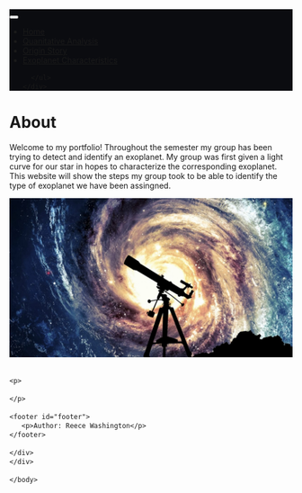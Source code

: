 <!doctype HTML>
<html lang="en">
<head>
<meta charset="utf-8">
    <meta name="viewport" content="width=device-width, initial-scale=1">
	<title>Astrology 140 portfolio home</title>
	<link href="stylesheet.css" rel="stylesheet" />
    <link href="https://cdn.jsdelivr.net/npm/bootstrap@5.0.0-beta2/dist/css/bootstrap.min.css" rel="stylesheet" integrity="sha384-BmbxuPwQa2lc/FVzBcNJ7UAyJxM6wuqIj61tLrc4wSX0szH/Ev+nYRRuWlolflfl" crossorigin="anonymous">
</head>

<nav class="navbar navbar-expand-lg navbar-dark" style="background-color: #0B0C10;">
    <a class="navbar-brand" href="#"></a>
    <button class="navbar-toggler" type="button" data-toggle="collapse" data-target="#navbarNav" aria-controls="navbarNav" aria-expanded="false" aria-label="Toggle navigation">
      <span class="navbar-toggler-icon"></span>
    </button>
    <div class="collapse navbar-collapse" id="navbarNav">
      <ul class="navbar-nav">
        <li class="nav-item active">
          <a class="nav-link" href="index.html">Home <span class="sr-only"></span></a>
        </li>
        <li class="nav-item">
          <a class="nav-link" href="Quanitative.html">Quanitative Analysis</a>
        </li>
        <li class="nav-item">
          <a class="nav-link" href="Origin.html">Origin Story</a>
        </li>
        <li class="nav-item">
            <a class="nav-link" href="Properties.html">Exoplanet Characteristics</a>
          </li>
      
       
      </ul>
    </div>
  </nav>

  <body>
    <div class="wrapper">
    <div class="content">
    <h1>About</h1>
    <script src="https://cdn.jsdelivr.net/npm/bootstrap@5.0.0-beta2/dist/js/bootstrap.bundle.min.js" integrity="sha384-b5kHyXgcpbZJO/tY9Ul7kGkf1S0CWuKcCD38l8YkeH8z8QjE0GmW1gYU5S9FOnJ0" crossorigin="anonymous"></script>
    <p>Welcome to my portfolio! Throughout the semester my group has been trying to detect and identify an exoplanet. My group was first given a light curve for our star in hopes to characterize the corresponding exoplanet.
         This website will show the steps my group took to be able to identify the type of exoplanet we have been assingned.
    </p>
    <img src ="galaxy-telescope-1280x720.jpg">
    <h2></h2>
    
    <p>

    </p> 
   
    <footer id="footer">
       <p>Author: Reece Washington</p> 
    </footer>
    
    </div>
    </div>
    
    </body>
</html>
